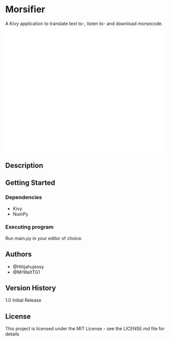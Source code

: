 # Morsifier
A Kivy application to translate text to-, listen to- and download morsecode.

<div align="center">
    <img align="left width="250px" src="morsifier.png" />
</div>

## Description

## Getting Started


### Dependencies
- Kivy
- NumPy

### Executing program
Run main.py in your editor of choice.


## Authors
- @Hitijahujessy
- @MrWaltTG1

## Version History
1.0
Initial Release
## License
This project is licensed under the MIT License - see the LICENSE.md file for details
